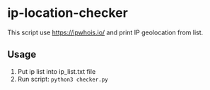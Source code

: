 # ip-location-checker
This script use https://ipwhois.io/ and print IP geolocation
from list. 

## Usage

1. Put ip list into ip_list.txt file
2. Run script:
```python3 checker.py```